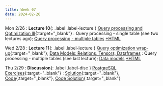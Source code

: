 ```yaml
---
title: Week 07
date: 2024-02-26
---
```


Mon 2/26
: **Lecture 10**{: .label .label-lecture } [Query processing and Optimization III](https://docs.google.com/presentation/d/1oRkLPt_dSoylL5-_e063a_nNjHCOFgzJ4EFxTl-09S0/edit#slide=id.g281f74244b6_0_704){:target="\_blank"}
	: Query processing - single table (see two lectures ago);
	[Query processing - multiple tables](https://data101.datahub.berkeley.edu/hub/user-redirect/git-pull?repo=https%3A%2F%2Fgithub.com%2Fcal-data-eng%2Fsp24-materials.git&urlpath=lab%2Ftree%2Fsp24-materials.git%2Flecture%2Flec10%2Flec10.ipynb&branch=main) [+HTML](https://www.data101.org/sp24/resources/assets/lectures/lec10/lec10.html)

Wed 2/28
: **Lecture 11**{: .label .label-lecture } [Query optimization wrap-up](https://docs.google.com/presentation/d/126cnHOoZXuKJsRXZ01cQ0RTah3jmtVITh0zuLGZ7K60/edit#slide=id.g243b7677ab3_0_185){:target="\_blank"}; [Data Models: Relations, Tensors, Dataframes](https://docs.google.com/presentation/d/1Fx8lPncBCYcuKTccOMhCWi_guxuZ6XHS2AxoKknDJlk/edit?usp=sharing)
	: Query processing - multiple tables (see last lecture);
	[Data models](https://data101.datahub.berkeley.edu/hub/user-redirect/git-pull?repo=https%3A%2F%2Fgithub.com%2Fcal-data-eng%2Fsp24-materials&urlpath=lab%2Ftree%2Fsp24-materials%2Flecture%2Flec11%2Flec11.ipynb&branch=main) [+HTML](https://www.data101.org/sp24/resources/assets/lectures/lec11/lec11.html) 


Thu 2/29
: **Discussion**{: .label .label-disc } [PostgreSQL Exercises](https://drive.google.com/file/d/1VFmBfVNeGz2NitH2k-UD7KE_4yar5aL_/view?usp=sharing){:target="\_blank"}
	: [Solution](https://drive.google.com/file/d/1R8MvCnVcF4ierXp2RIDqNMV-_vKIN3jl/view?usp=sharing){:target="\_blank"}, [Code](https://data101.datahub.berkeley.edu/hub/user-redirect/git-pull?repo=https%3A%2F%2Fgithub.com%2Fcal-data-eng%2Fsp24-materials.git&urlpath=lab%2Ftree%2Fsp24-materials.git%2Fdisc%2Fdisc06%2Fdisc06-blank.ipynb&branch=main){:target="\_blank"}, [Code Solution](https://data101.datahub.berkeley.edu/hub/user-redirect/git-pull?repo=https%3A%2F%2Fgithub.com%2Fcal-data-eng%2Fsp24-materials.git&urlpath=lab%2Ftree%2Fsp24-materials.git%2Fdisc%2Fdisc06%2Fdisc06-sol.ipynb&branch=main){:target="\_blank"}


